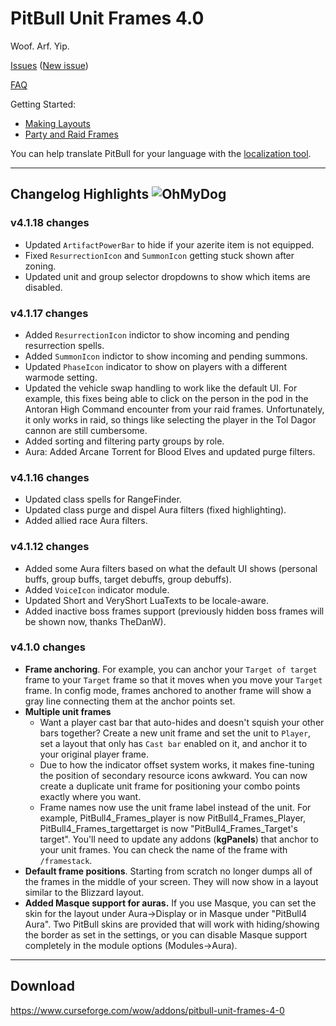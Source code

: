 # PitBull Unit Frames 4.0

Woof. Arf. Yip.

[Issues](https://www.wowace.com/projects/pitbull-unit-frames-4-0/issues) ([New issue](https://www.wowace.com/projects/pitbull-unit-frames-4-0/issues/create))

[FAQ](https://www.wowace.com/projects/pitbull-unit-frames-4-0/pages/faq)

Getting Started:

- [Making Layouts](https://www.wowace.com/projects/pitbull-unit-frames-4-0/pages/guide/making-layouts-and-applying-to-frames)
- [Party and Raid Frames](https://www.wowace.com/projects/pitbull-unit-frames-4-0/pages/guide/party-and-raid-frames)

You can help translate PitBull for your language with the [localization tool](https://www.wowace.com/projects/pitbull-unit-frames-4-0/localization/).

---

## Changelog Highlights ![OhMyDog](https://static-cdn.jtvnw.net/emoticons/v1/65/1.0)

### v4.1.18 changes

- Updated `ArtifactPowerBar` to hide if your azerite item is not equipped.
- Fixed `ResurrectionIcon` and `SummonIcon` getting stuck shown after zoning.
- Updated unit and group selector dropdowns to show which items are disabled.

### v4.1.17 changes

- Added `ResurrectionIcon` indictor to show incoming and pending resurrection spells.
- Added `SummonIcon` indictor to show incoming and pending summons.
- Updated `PhaseIcon` indicator to show on players with a different warmode setting.
- Updated the vehicle swap handling to work like the default UI. For example, this
  fixes being able to click on the person in the pod in the Antoran High Command
  encounter from your raid frames. Unfortunately, it only works in raid, so things like
  selecting the player in the Tol Dagor cannon are still cumbersome.
- Added sorting and filtering party groups by role.
- Aura: Added Arcane Torrent for Blood Elves and updated purge filters.

### v4.1.16 changes

- Updated class spells for RangeFinder.
- Updated class purge and dispel Aura filters (fixed highlighting).
- Added allied race Aura filters.

### v4.1.12 changes

- Added some Aura filters based on what the default UI shows (personal buffs, group buffs, target debuffs, group debuffs).
- Added `VoiceIcon` indicator module.
- Updated Short and VeryShort LuaTexts to be locale-aware.
- Added inactive boss frames support (previously hidden boss frames will be shown now, thanks TheDanW).

### v4.1.0 changes

- **Frame anchoring**. For example, you can anchor your `Target of target` frame to your `Target` frame so that it moves when you move your `Target` frame. In config mode, frames anchored to another frame will show a gray line connecting them at the anchor points set.
- **Multiple unit frames**
  - Want a player cast bar that auto-hides and doesn't squish your other bars together? Create a new unit frame and set the unit to `Player`, set a layout that only has `Cast bar` enabled on it, and anchor it to your original player frame.
  - Due to how the indicator offset system works, it makes fine-tuning the position of secondary resource icons awkward. You can now create a duplicate unit frame for positioning your combo points exactly where you want.
  - Frame names now use the unit frame label instead of the unit. For example, PitBull4\_Frames\_player is now PitBull4\_Frames\_Player, PitBull4\_Frames\_targettarget is now "PitBull4\_Frames\_Target's target". You'll need to update any addons (**kgPanels**) that anchor to your unit frames. You can check the name of the frame with `/framestack`.
- **Default frame positions**. Starting from scratch no longer dumps all of the frames in the middle of your screen. They will now show in a layout similar to the Blizzard layout.
- **Added Masque support for auras.** If you use Masque, you can set the skin for the layout under Aura-&gt;Display or in Masque under "PitBull4 Aura". Two PitBull skins are provided that will work with hiding/showing the border as set in the settings, or you can disable Masque support completely in the module options (Modules-&gt;Aura).

---

## Download

<https://www.curseforge.com/wow/addons/pitbull-unit-frames-4-0>
